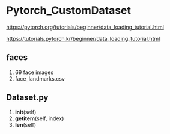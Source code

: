# Pytorch_CustomDataset

https://pytorch.org/tutorials/beginner/data_loading_tutorial.html

https://tutorials.pytorch.kr/beginner/data_loading_tutorial.html

## faces

1. 69 face images
2. face_landmarks.csv

## Dataset.py

1. __init__(self)
2. __getitem__(self, index)
3. __len__(self)

